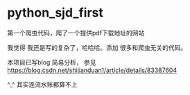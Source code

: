 # python_sjd_first
第一个爬虫代码，爬了一个提供pdf下载地址的网站


我觉得 我还是写的复杂了，哈哈哈。添加 很多和爬虫无关的代码。


本项目已写blog  简易分析， 参见 https://blog.csdn.net/shijianduan1/article/details/83387604

^_^ 其实连流水账都算不上
